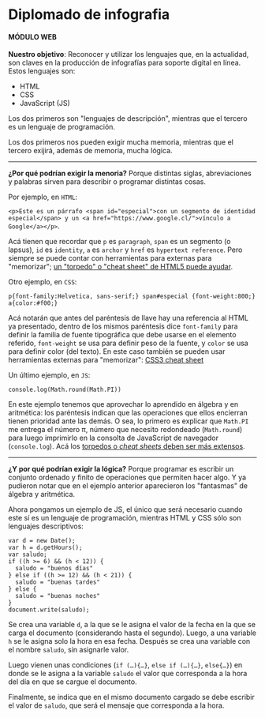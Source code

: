# Diplomado de infografia

#### MÓDULO WEB

**Nuestro objetivo**: Reconocer y utilizar los lenguajes que, en la actualidad, son claves en la producción de infografías para soporte digital en línea. Estos lenguajes son: 

- HTML
- CSS
- JavaScript (JS)

Los dos primeros son "lenguajes de descripción", mientras que el tercero es un lenguaje de programación. 

Los dos primeros nos pueden exigir mucha memoria, mientras que el tercero exijirá, además de memoria, mucha lógica.

-------

**¿Por qué podrían exigir la menoria?** Porque distintas siglas, abreviaciones y palabras sirven para describir o programar distintas cosas.   

Por ejemplo, en `HTML`: 

`<p>Este es un párrafo <span id="especial">con un segmento de identidad especial</span> y un <a href="https://www.google.cl/">vínculo a Google</a></p>`. 

Acá tienen que recordar que `p` es `paragraph`, `span` es un segmento (o lapsus), `id` es `identity`, `a` es `archor` y `href` es `hypertext reference`. Pero siempre se puede contar con herramientas para externas para "memorizar"; [un "torpedo" o "cheat sheet" de HTML5 puede ayudar](https://websitesetup.org/HTML5-cheat-sheet.pdf). 

Otro ejemplo, en `CSS`:

`p{font-family:Helvetica, sans-serif;} span#especial {font-weight:800;} a{color:#f00;} `

Acá notarán que antes del paréntesis de llave hay una referencia al HTML ya presentado, dentro de los mismos paréntesis dice `font-family` para definir la familia de fuente tipográfica que debe usarse en el elemento referido, `font-weight` se usa para definir peso de la fuente, y `color` se usa para definir color (del texto). En este caso también se pueden usar herramientas externas para "memorizar": [CSS3 cheat sheet](https://cloud.netlifyusercontent.com/assets/344dbf88-fdf9-42bb-adb4-46f01eedd629/d7fb67af-5180-463d-b58a-bfd4a220d5d0/css3-cheat-sheet.pdf) 

Un último ejemplo, en `JS`:

`console.log(Math.round(Math.PI))`

En este ejemplo tenemos que aprovechar lo aprendido en álgebra y en aritmética: los paréntesis indican que las operaciones que ellos encierran tienen prioridad ante las demás. O sea, lo primero es explicar que `Math.PI` me entrega el número π, número que necesito redondeado (`Math.round`) para luego imprimirlo en la consolta de JavaScript de navegador (`console.log`). Acá los [torpedos o *cheat sheets* deben ser más extensos](https://htmlcheatsheet.com/js/).

-------

**¿Y por qué podrían exigir la lógica?** Porque programar es escribir un conjunto ordenado y finito de operaciones que permiten hacer algo. Y ya pudieron notar que en el ejemplo anterior aparecieron los "fantasmas" de álgebra y aritmética. 

Ahora pongamos un ejemplo de JS, el único que será necesario cuando este sí es un lenguaje de programación, mientras HTML y CSS sólo son lenguajes descriptivos:

```
var d = new Date();
var h = d.getHours();
var saludo;
if ((h >= 6) && (h < 12)) { 
  saludo = "buenos días"
} else if ((h >= 12) && (h < 21)) {
  saludo = "buenas tardes"
} else { 
  saludo = "buenas noches"
}
document.write(saludo);
```

Se crea una variable `d`, a la que se le asigna el valor de la fecha en la que se carga el documento (considerando hasta el segundo). Luego, a una variable `h` se le asigna solo la hora en esa fecha. Después se crea una variable con el nombre `saludo`, sin asignarle valor.

Luego vienen unas condiciones (`if (…){…}`, `else if (…){…}`, `else{…}`) en donde se le asigna a la variable `saludo` el valor que corresponda a la hora del día en que se cargue el documento. 

Finalmente, se indica que en el mismo documento cargado se debe escribir el valor de `saludo`, que será el mensaje que corresponda a la hora.
